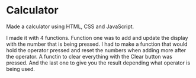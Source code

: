 # Calculator

Made a calculator using HTML, CSS and JavaScript.

I made it with 4 functions. Function one was to add and update the display with the number that is being pressed.
I had to make a function that would hold the operator pressed and reset the numbers when adding more after the operator.
A functin to clear everything with the Clear button was pressed.
And the last one to give you the result depending what operator is being used.

